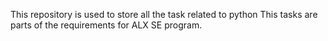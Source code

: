 This repository is used to store all the task related to python
This tasks are parts of the requirements for ALX SE program.
